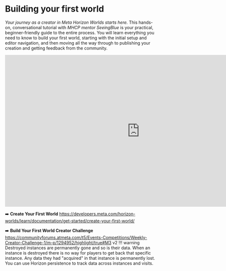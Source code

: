 # Building your first world
*Your journey as a creator in Meta Horizon Worlds starts here.* This hands-on, conversational tutorial with *MHCP mentor SeeingBlue* is your practical, beginner-friendly guide to the entire process. You will learn everything you need to know to build your first world, starting with the initial setup and editor navigation, and then moving all the way through to publishing your creation and getting feedback from the community.

<iframe width="890" height="501" src="https://www.youtube.com/embed/ciwZRnxIwLs" title="Building Your First World" frameborder="0" allow="accelerometer; autoplay; clipboard-write; encrypted-media; gyroscope; picture-in-picture; web-share" referrerpolicy="strict-origin-when-cross-origin" allowfullscreen></iframe>

➡️ **Create Your First World**
https://developers.meta.com/horizon-worlds/learn/documentation/get-started/create-your-first-world/

➡️ **Build Your First World Creator Challenge**
https://communityforums.atmeta.com/t5/Events-Competitions/Weekly-Creator-Challenge-1/m-p/1294952/highlight/true#M3
v2
!!! warning Destroyed instances are permanently gone and so is their data. When an instance is destroyed there is no way for players to get back that specific instance. Any data they had "acquired" in that instance is permanently lost. You can use Horizon persistence to track data across instances and visits.